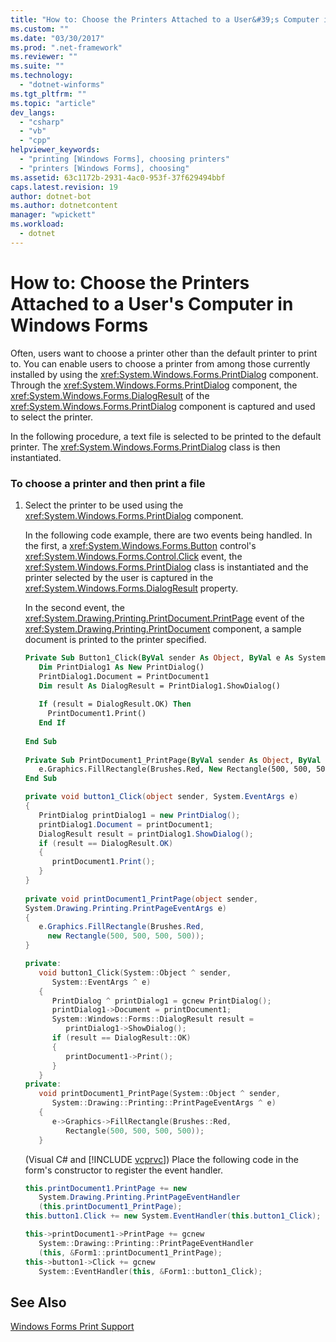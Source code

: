 ```yaml
---
title: "How to: Choose the Printers Attached to a User&#39;s Computer in Windows Forms"
ms.custom: ""
ms.date: "03/30/2017"
ms.prod: ".net-framework"
ms.reviewer: ""
ms.suite: ""
ms.technology: 
  - "dotnet-winforms"
ms.tgt_pltfrm: ""
ms.topic: "article"
dev_langs: 
  - "csharp"
  - "vb"
  - "cpp"
helpviewer_keywords: 
  - "printing [Windows Forms], choosing printers"
  - "printers [Windows Forms], choosing"
ms.assetid: 63c1172b-2931-4ac0-953f-37f629494bbf
caps.latest.revision: 19
author: dotnet-bot
ms.author: dotnetcontent
manager: "wpickett"
ms.workload: 
  - dotnet
---
```

# How to: Choose the Printers Attached to a User&#39;s Computer in Windows Forms
Often, users want to choose a printer other than the default printer to print to. You can enable users to choose a printer from among those currently installed by using the <xref:System.Windows.Forms.PrintDialog> component. Through the <xref:System.Windows.Forms.PrintDialog> component, the <xref:System.Windows.Forms.DialogResult> of the <xref:System.Windows.Forms.PrintDialog> component is captured and used to select the printer.  
  
 In the following procedure, a text file is selected to be printed to the default printer. The <xref:System.Windows.Forms.PrintDialog> class is then instantiated.  
  
### To choose a printer and then print a file  
  
1. Select the printer to be used using the <xref:System.Windows.Forms.PrintDialog> component.  
  
    In the following code example, there are two events being handled. In the first, a <xref:System.Windows.Forms.Button> control's <xref:System.Windows.Forms.Control.Click> event, the <xref:System.Windows.Forms.PrintDialog> class is instantiated and the printer selected by the user is captured in the <xref:System.Windows.Forms.DialogResult> property.  
  
    In the second event, the <xref:System.Drawing.Printing.PrintDocument.PrintPage> event of the <xref:System.Drawing.Printing.PrintDocument> component, a sample document is printed to the printer specified.  
  
   ```vb  
   Private Sub Button1_Click(ByVal sender As Object, ByVal e As System.EventArgs) Handles Button1.Click  
      Dim PrintDialog1 As New PrintDialog()  
      PrintDialog1.Document = PrintDocument1  
      Dim result As DialogResult = PrintDialog1.ShowDialog()  
  
      If (result = DialogResult.OK) Then  
        PrintDocument1.Print()  
      End If   
  
   End Sub  
  
   Private Sub PrintDocument1_PrintPage(ByVal sender As Object, ByVal e As System.Drawing.Printing.PrintPageEventArgs) Handles PrintDocument1.PrintPage  
      e.Graphics.FillRectangle(Brushes.Red, New Rectangle(500, 500, 500, 500))          
   End Sub  
   ```  
  
   ```csharp  
   private void button1_Click(object sender, System.EventArgs e)  
   {  
      PrintDialog printDialog1 = new PrintDialog();  
      printDialog1.Document = printDocument1;  
      DialogResult result = printDialog1.ShowDialog();  
      if (result == DialogResult.OK)  
      {  
         printDocument1.Print();  
      }  
   }  
  
   private void printDocument1_PrintPage(object sender,   
   System.Drawing.Printing.PrintPageEventArgs e)  
   {  
      e.Graphics.FillRectangle(Brushes.Red,   
        new Rectangle(500, 500, 500, 500));  
   }  
   ```  
  
   ```cpp  
   private:  
      void button1_Click(System::Object ^ sender,  
         System::EventArgs ^ e)  
      {  
         PrintDialog ^ printDialog1 = gcnew PrintDialog();  
         printDialog1->Document = printDocument1;  
         System::Windows::Forms::DialogResult result =   
            printDialog1->ShowDialog();  
         if (result == DialogResult::OK)  
         {  
            printDocument1->Print();  
         }  
      }  
   private:  
      void printDocument1_PrintPage(System::Object ^ sender,  
         System::Drawing::Printing::PrintPageEventArgs ^ e)  
      {  
         e->Graphics->FillRectangle(Brushes::Red,  
            Rectangle(500, 500, 500, 500));  
      }  
   ```  
  
    (Visual C# and [!INCLUDE [vcprvc](../../../../includes/vcprvc-md.md)]) Place the following code in the form's constructor to register the event handler.  
  
   ```csharp  
   this.printDocument1.PrintPage += new  
      System.Drawing.Printing.PrintPageEventHandler  
      (this.printDocument1_PrintPage);  
   this.button1.Click += new System.EventHandler(this.button1_Click);  
   ```  
  
   ```cpp  
   this->printDocument1->PrintPage += gcnew  
      System::Drawing::Printing::PrintPageEventHandler  
      (this, &Form1::printDocument1_PrintPage);  
   this->button1->Click += gcnew  
      System::EventHandler(this, &Form1::button1_Click);  
   ```  
  
## See Also  
 [Windows Forms Print Support](../../../../docs/framework/winforms/advanced/windows-forms-print-support.md)
